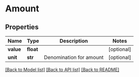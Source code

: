 # Amount

## Properties
Name | Type | Description | Notes
------------ | ------------- | ------------- | -------------
**value** | **float** |  | [optional] 
**unit** | **str** | Denomination for amount | [optional] 

[[Back to Model list]](../README.md#documentation-for-models) [[Back to API list]](../README.md#documentation-for-api-endpoints) [[Back to README]](../README.md)


